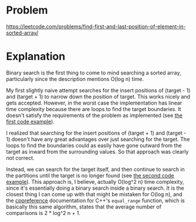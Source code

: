 # Problem 

https://leetcode.com/problems/find-first-and-last-position-of-element-in-sorted-array/

# Explanation

Binary search is the first thing to come to mind searching a sorted array, particularly since the description mentions O(log n) time.

My first slightly naive attempt searches for the insert positions of (target - 1) and (target + 1) to narrow down the position of target. This works nicely and gets accepted. However, in the worst case the implementation has linear time complexity because there are loops to find the target boundaries. It doesn't satisfy the requirements of the problem as implemented (see [the first code example](code1.cpp)).

I realized that searching for the insert positions of (target + 1) and (target - 1) doesn't have any great advantages over just searching for the target. The loops to find the boundaries could as easily have gone outward from the target as inward from the surrounding values. So that approach was clearly not correct.

Instead, we can search for the target itself, and then continue to search in the partitions until the target is no longer found (see [the second code example](code2.cpp)). This approach is, I believe, actually O(log^2 n) time complexity, since it's essentially doing a binary search inside a binary search. It is the closest thing I can come up with that might be mistaken for O(log n), and the [cppreference](https://en.cppreference.com/w/cpp/algorithm/equal_range) documentation for C++'s `equal_range` function, which is basically this same algorithm, states that the average number of comparisons is 2 * log^2 n + 1.

